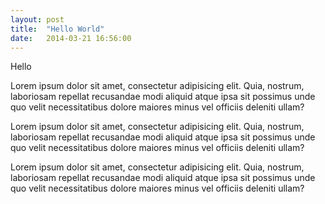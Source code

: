 ```yaml
---
layout: post
title:  "Hello World"
date:   2014-03-21 16:56:00
---
```

Hello

Lorem ipsum dolor sit amet, consectetur adipisicing elit. Quia, nostrum, laboriosam repellat recusandae modi aliquid atque ipsa sit possimus unde quo velit necessitatibus dolore maiores minus vel officiis deleniti ullam?

Lorem ipsum dolor sit amet, consectetur adipisicing elit. Quia, nostrum, laboriosam repellat recusandae modi aliquid atque ipsa sit possimus unde quo velit necessitatibus dolore maiores minus vel officiis deleniti ullam?

Lorem ipsum dolor sit amet, consectetur adipisicing elit. Quia, nostrum, laboriosam repellat recusandae modi aliquid atque ipsa sit possimus unde quo velit necessitatibus dolore maiores minus vel officiis deleniti ullam?
